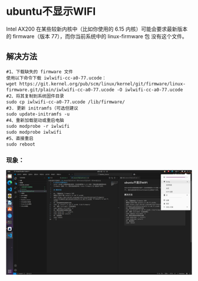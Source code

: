 # ubuntu不显示WIFI
Intel AX200 在某些较新内核中（比如你使用的 6.15 内核）可能会要求最新版本的 firmware（版本 77），而你当前系统中的 linux-firmware 包 没有这个文件。

## 解决方法
```
#1、下载缺失的 firmware 文件
使用以下命令下载 iwlwifi-cc-a0-77.ucode：
wget https://git.kernel.org/pub/scm/linux/kernel/git/firmware/linux-firmware.git/plain/iwlwifi-cc-a0-77.ucode -O iwlwifi-cc-a0-77.ucode
#2、将其复制到系统固件目录
sudo cp iwlwifi-cc-a0-77.ucode /lib/firmware/
#3. 更新 initramfs（可选但建议
sudo update-initramfs -u
#4、重新加载驱动或重启电脑
sudo modprobe -r iwlwifi
sudo modprobe iwlwifi
#5、直接重启
sudo reboot
```
### 现象：
![设置WIFI](./pictures/WIFI显示.png)